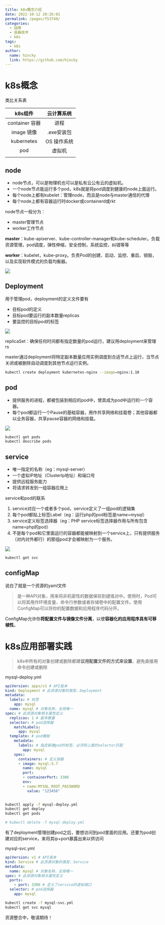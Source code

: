```yaml
---
title: k8s概念介绍
date: 2022-10-12 20:26:01
permalink: /pages/f53749/
categories: 
  - 运维
  - 容器技术
  - k8s
tags: 
  - k8s
author: 
  name: hincky
  link: https://github.com/hincky
---
```

# k8s概念

类比关系表

|k8s组件|云计算系统|
|:---:|:---:|
|container 容器|进程|
|image 镜像| .exe安装包|
|kubernetes|OS 操作系统|
|pod|虚拟机|
|||


## node

- node节点，可以是物理机也可以是私有云公有云的虚拟机。
- 一个node节点能运行多个pod，k8s就是将pod调度到健康的node上面运行。
- 每个node上都有kubelet：管理node，而且是node与master通信的代理
- 每个node上都有容器运行时docker或containerd或rkt

node节点一般分为：
- master管理节点
- worker工作节点

**master**：kube-apiserver、kube-controller-manager和kube-scheduler。负载资源管理，pod调度，弹性伸缩，安全控制，系统监控，纠错等等

**worker**：kubelet，kube-proxy。负责Pod的创建、启动、监控、重启、销毁，以及实现软件模式的负载均衡器。

![](./img/base-node.png)

## Deployment

用于管理pod，deployment的定义文件要有
- 目标pod的定义
- 目标pod要运行的副本数量replicas
- 要监控的目标pod的标签

![](./img/base-deployment.png)

replicaSet：确保任何时间都有指定数量的pod运行，建议用deployment来管理rs

master通过deployment将特定副本数量应用实例调度到合适节点上运行，当节点关闭或被删除自动调度到其他节点运行实例。

```bash
kubectl create deployment kubernetes-nginx --image=nginx:1.10
```

## pod

- 提供服务的进程，都被包装到相应的pod中，使其成为pod中运行的一个容器。
- 每个pod都运行一个Pause的基础容器，用作共享网络和挂载卷；其他容器都以业务容器，共享pause容器的网络和挂载。

![](./img/base-pod.png)

```bash
kubectl get pods
kubectl describe pods
```

## service

- 唯一指定的名称（eg：mysql-server）
- 一个虚拟IP地址（ClusterIp地址）和端口号
- 提供远程服务能力
- 将请求转发到一组容器应用上

service和pod的联系
1. service对应一个或者多个pod，service定义了一组pod的逻辑集
2. 每个pod都贴上标签Label（eg：运行php的pod标签是name=mysql）
3. service定义标签选择器（eg：PHP service标签选择器作用与所有包含name=php的pod）
4. 不是每个pod和它里面运行的容器都能被映射到一个service上，只有提供服务（对内对外都行）的那组pod才会被映射为一个服务。

![](./img/base-service.png)

```bash
kubectl get svc
```

## configMap
说白了就是一个资源的yaml文件

> 是一种API对象，用来将非机密性的数据保存到键值对中。使用时，Pod可以将其用作环境变量、命令行参数或者存储卷中的配置文件。使用ConfigMap可以将你的配置数据和应用程序代码分开。

ConfigMap允许你**将配置文件与镜像文件分离**，以使**容器化的应用程序具有可移植性**。

# k8s应用部署实践

> k8s中所有的对象创建或删除都建**议用配置文件的方式来设置**，避免直接用命令创建或删除

mysql-deploy.yml

```yaml
apiVersion: apps/v1 # API版本
kind: Deployment # 此资源对象的类型，Deployment
metadata:
  labels: # 标签
    app: mysql
  name: mysql # 对象名称，全局唯一
spec: # 此资源对象相关属性定义
  replicas: 1 # 副本数量
  selector: # pod选择器
    matchLabels: 
      app: mysql
  template: # pod模板
    metadata:
      labels: # 指定新建pod的标签，必须和上面的selector匹配
        app: mysql
    spec:
      containers: # 定义容器
      - image: mysql:5.7
        name: mysql
        port:
        - containerPort: 3306
        env:
        - name:MYSQL_ROOT_PASSWORD
          value: "123456"
          
```

```bash
kubectl apply -f mysql-deploy.yml
kubectl get deploy
kubectl get pods

# kubectl delete -f mysql-deploy.yml
```

有了deployment管理创建pod之后，要想访问到pod里面的应用。还要为pod创建对应的service，来将其ip+port暴露出来以供访问

mysql-svc.yml

```yaml
apiVersion: v1 # API版本
kind: Service # 此资源对象的类型，Service
metadata:
  name: mysql # 对象名称，全局唯一
spec: # 此资源对象相关属性定义
  ports: 
    - port: 3306 # 定义了service的虚拟端口
  selector: # pod选择器
    app: mysql
```

```bash
kubectl create -f mysql-svc.yml
kubectl get svc mysql
```


资源整合中，敬请期待！
